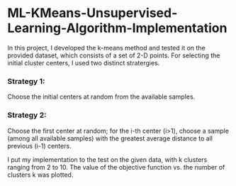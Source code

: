 # ML-KMeans-Unsupervised-Learning-Algorithm-Implementation

In this project, I developed the k-means method and tested it on the provided dataset, which consists of a set of 2-D points.
For selecting the initial cluster centers, I used two distinct stratergies.

### Strategy 1: 
Choose the initial centers at random from the available samples. 

### Strategy 2: 
Choose the first center at random; for the i-th center (i>1), choose a sample (among all available samples) with the greatest average distance to all previous (i-1) centers.

I put my implementation to the test on the given data, with k clusters ranging from 2 to 10.
The value of the objective function vs. the number of clusters k was plotted. 
